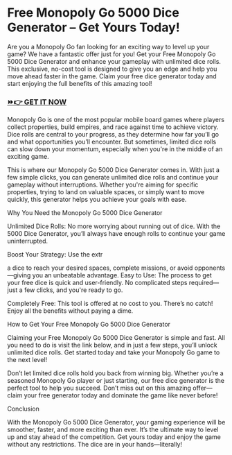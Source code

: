 # Free Monopoly Go 5000 Dice Generator – Get Yours Today!

Are you a Monopoly Go fan looking for an exciting way to level up your game? We have a fantastic offer just for you! Get your Free Monopoly Go 5000 Dice Generator and enhance your gameplay with unlimited dice rolls. This exclusive, no-cost tool is designed to give you an edge and help you move ahead faster in the game. Claim your free dice generator today and start enjoying the full benefits of this amazing tool!

### [⏩👉 GET IT NOW](https://freerewards.xyz/monopoly/go/)

Monopoly Go is one of the most popular mobile board games where players collect properties, build empires, and race against time to achieve victory. Dice rolls are central to your progress, as they determine how far you’ll go and what opportunities you’ll encounter. But sometimes, limited dice rolls can slow down your momentum, especially when you're in the middle of an exciting game.

This is where our Monopoly Go 5000 Dice Generator comes in. With just a few simple clicks, you can generate unlimited dice rolls and continue your gameplay without interruptions. Whether you're aiming for specific properties, trying to land on valuable spaces, or simply want to move quickly, this generator helps you achieve your goals with ease.

Why You Need the Monopoly Go 5000 Dice Generator

Unlimited Dice Rolls: No more worrying about running out of dice. With the 5000 Dice Generator, you’ll always have enough rolls to continue your game uninterrupted.

Boost Your Strategy: Use the extr

a dice to reach your desired spaces, complete missions, or avoid opponents—giving you an unbeatable advantage.
Easy to Use: The process to get your free dice is quick and user-friendly. No complicated steps required—just a few clicks, and you're ready to go.

Completely Free: This tool is offered at no cost to you. There’s no catch! Enjoy all the benefits without paying a dime.

How to Get Your Free Monopoly Go 5000 Dice Generator

Claiming your Free Monopoly Go 5000 Dice Generator is simple and fast. All you need to do is visit the link below, and in just a few steps, you’ll unlock unlimited dice rolls. Get started today and take your Monopoly Go game to the next level!

Don’t let limited dice rolls hold you back from winning big. Whether you’re a seasoned Monopoly Go player or just starting, our free dice generator is the perfect tool to help you succeed. Don’t miss out on this amazing offer—claim your free generator today and dominate the game like never before!

Conclusion

With the Monopoly Go 5000 Dice Generator, your gaming experience will be smoother, faster, and more exciting than ever. It’s the ultimate way to level up and stay ahead of the competition. Get yours today and enjoy the game without any restrictions. The dice are in your hands—literally!
